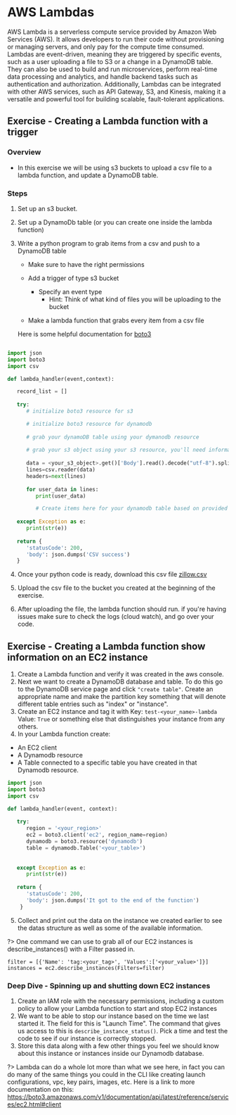 # AWS Lambdas

AWS Lambda is a serverless compute service provided by Amazon Web Services (AWS). It allows developers to run their code without provisioning or managing servers, and only pay for the compute time consumed. Lambdas are event-driven, meaning they are triggered by specific events, such as a user uploading a file to S3 or a change in a DynamoDB table. They can also be used to build and run microservices, perform real-time data processing and analytics, and handle backend tasks such as authentication and authorization. Additionally, Lambdas can be integrated with other AWS services, such as API Gateway, S3, and Kinesis, making it a versatile and powerful tool for building scalable, fault-tolerant applications.

## Exercise - Creating a Lambda function with a trigger

### Overview
- In this exercise we will be using s3 buckets to upload a csv file to a lambda function, and update a DynamoDB table.

### Steps

1. Set up an s3 bucket.

2. Set up a DynamoDb table (or you can create one inside the lambda function)

3. Write a python program to grab items from a csv and push to a DynamoDB table
    - Make sure to have the right permissions
    - Add a trigger of type s3 bucket
        - Specify an event type
            - Hint: Think of what kind of files you will be uploading to the bucket

    - Make a lambda function that grabs every item from a csv file

    Here is some helpful documentation for [boto3](https://boto3.amazonaws.com/v1/documentation/api/latest/guide/dynamodb.html)
    

``` python

import json
import boto3
import csv

def lambda_handler(event,context):

   record_list = []
   
   try:
      # initialize boto3 resource for s3

      # initialize boto3 resource for dynamodb
       
      # grab your dynamoDB table using your dymanodb resource
      
      # grab your s3 object using your s3 resource, you'll need information inside of the "event" object to do so
      
      data = <your_s3_object>.get()['Body'].read().decode("utf-8").splitlines()
      lines=csv.reader(data)
      headers=next(lines)
      
      for user_data in lines:
         print(user_data)

         # Create items here for your dynamodb table based on provided .csv file
      
   except Exception as e:
      print(str(e))
            
   return {
      'statusCode': 200,
      'body': json.dumps('CSV success')
   }

```

4. Once your python code is ready, download this csv file [zillow.csv](img3/zillow.csv)

5. Upload the csv file to the bucket you created at the beginning of the exercise.

6. After uploading the file, the lambda function should run. if you're having issues make sure to check the logs (cloud watch), and go over your code.

## Exercise - Creating a Lambda function show information on an EC2 instance

1. Create a Lambda function and verify it was created in the aws console.
2. Next we want to create a DynamoDB database and table.  To do this go to the DynamoDB service page and click `"create table"`.  Create an appropriate name and make the partition key something that will denote different table entries such as "index" or "instance".
3. Create an EC2 instance and tag it with Key: `test-<your_name>-lambda` Value: `True`  or something else that distinguishes your instance from any others.
4. In your Lambda function create:
 - An EC2 client
 - A Dynamodb resource
 - A Table connected to a specific table you have created in that
   Dynamodb resource.

``` python
import json
import boto3
import csv

def lambda_handler(event, context):
   
   try: 
      region = '<your_region>'
      ec2 = boto3.client('ec2', region_name=region)
      dynamodb = boto3.resource('dynamodb')
      table = dynamodb.Table('<your_table>')
      
     
   except Exception as e:
      print(str(e))
            
   return {
      'statusCode': 200,
      'body': json.dumps('It got to the end of the function')
    }
```

5. Collect and print out the data on the instance we created earlier to see the datas structure as well as some of the available information.

?> One command we can use to grab all of our EC2 instances is describe_instances() with a Filter passed in.

```
filter = [{'Name': 'tag:<your_tag>', 'Values':['<your_value>']}]
instances = ec2.describe_instances(Filters=filter)
```

### Deep Dive - Spinning up and shutting down EC2 instances
1. Create an IAM role with the necessary permissions, including a custom policy to allow your Lambda function to start and stop EC2 instances
2.  We want to be able to stop our instance based on the time we last started it. 
The field for this is "Launch Time".  The command that gives us access to this is `describe_instance_status()`. Pick a time and test the code to see if our instance is correctly stopped.
3. Store this data along with a few other things you feel we should know about this instance or instances inside our Dynamodb database. 

?> Lambda can do a whole lot more than what we see here, in fact you can do many of the same things you could in the CLI like creating launch configurations, vpc, key pairs, images, etc.  Here is a link to more documentation on this: <https://boto3.amazonaws.com/v1/documentation/api/latest/reference/services/ec2.html#client>
